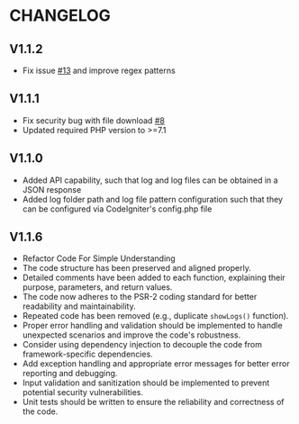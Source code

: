 # CHANGELOG

## V1.1.2

- Fix issue [#13](https://github.com/SeunMatt/codeigniter-log-viewer/issues/13) and improve regex patterns

## V1.1.1

- Fix security bug with file download [#8](https://github.com/SeunMatt/codeigniter-log-viewer/issues/8)
- Updated required PHP version to >=7.1

## V1.1.0

- Added API capability, such that log and log files can be obtained in a JSON response
- Added log folder path and log file pattern configuration such that they can be configured via CodeIgniter's config.php file

## V1.1.6

- Refactor Code For Simple Understanding
- The code structure has been preserved and aligned properly.
- Detailed comments have been added to each function, explaining their purpose, parameters, and return values.
- The code now adheres to the PSR-2 coding standard for better readability and maintainability.
- Repeated code has been removed (e.g., duplicate `showLogs()` function).
- Proper error handling and validation should be implemented to handle unexpected scenarios and improve the code's robustness.
- Consider using dependency injection to decouple the code from framework-specific dependencies.
- Add exception handling and appropriate error messages for better error reporting and debugging.
- Input validation and sanitization should be implemented to prevent potential security vulnerabilities.
- Unit tests should be written to ensure the reliability and correctness of the code.
